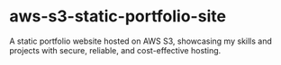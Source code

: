 # aws-s3-static-portfolio-site
A static portfolio website hosted on AWS S3, showcasing my skills and projects with secure, reliable, and cost-effective hosting.
